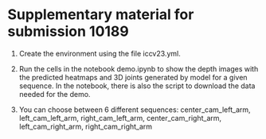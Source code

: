 # Supplementary material for submission 10189

1. Create the environment using the file iccv23.yml.

2. Run the cells in the notebook demo.ipynb to show the depth images with the predicted heatmaps and 3D joints generated by model for a given sequence.
In the notebook, there is also the script to download the data needed for the demo.

3. You can choose between 6 different sequences: center_cam_left_arm, left_cam_left_arm, right_cam_left_arm, center_cam_right_arm, left_cam_right_arm, right_cam_right_arm
